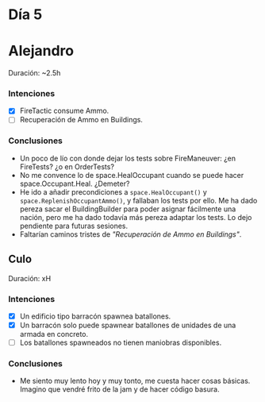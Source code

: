 ﻿# Día 5

# Alejandro

Duración: ~2.5h 

### Intenciones

- [x] FireTactic consume Ammo.
- [ ] Recuperación de Ammo en Buildings. 

### Conclusiones

- Un poco de lío con donde dejar los tests sobre FireManeuver: ¿en FireTests? ¿o en OrderTests? 
- No me convence lo de space.HealOccupant cuando se puede hacer space.Occupant.Heal. ¿Demeter?
- He ido a añadir precondiciones a `space.HealOccupant()` y `space.ReplenishOccupantAmmo()`, y fallaban los tests por ello. Me ha dado pereza sacar el BuildingBuilder para poder asignar fácilmente una nación, pero me ha dado todavía más pereza adaptar los tests. Lo dejo pendiente para futuras sesiones.
- Faltarían caminos tristes de _"Recuperación de Ammo en Buildings"_.

## Culo

Duración: xH

### Intenciones

- [X] Un edificio tipo barracón spawnea batallones.
- [X] Un barracón solo puede spawnear batallones de unidades de una armada en concreto.
- [ ] Los batallones spawneados no tienen maniobras disponibles.

### Conclusiones

- Me siento muy lento hoy y muy tonto, me cuesta hacer cosas básicas. Imagino que vendré frito de la jam y de hacer código basura.

